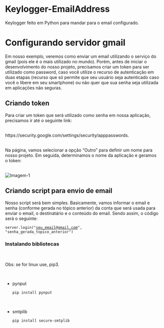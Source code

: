 # Keylogger-EmailAddress
 Keylogger feito em Python para mandar para o email configurado. <br>
<h1>Configurando servidor gmail</h1>
<p>Em nosso exemplo, veremos como enviar um email utilizando o serviço do gmail (pois ele é o mais utilizado no mundo). Porém, antes de iniciar o desenvolvimento do nosso projeto, precisamos criar um token para ser utilizado como password, caso você utilize o recurso de autenticação em duas etapas (recurso que só permite que seu usuário seja autenticado caso você o libere em seu smartphone) ou não quer que sua senha seja utilizada em aplicações não seguras.</p>

<h2>Criando token</h2>
<p>Para criar um token que será utilizado como senha em nossa aplicação, precisamos ir até o seguinte link:</p><br>
https://security.google.com/settings/security/apppasswords.<br><br>

<p>Na página, vamos selecionar a opção “Outro” para definir um nome para nosso projeto. Em seguida, determinamos o nome da aplicação e geramos o token:</p><br>
<img src="https://dkrn4sk0rn31v.cloudfront.net/2019/07/17105826/image-20190717104049935.png" alt="Imagem-1">

<h2>Criando script para envio de email</h2>
<p>Nosso script será bem simples. Basicamente, vamos informar o email e senha (conforme gerada no tópico anterior) da conta que será usada para enviar o email, o destinatário e o conteúdo do email. Sendo assim, o código será o seguinte:</p>

<code>server.login("seu_email@gmail.com", "senha_gerada_topico_anterior")</code><br>

<h3>Instalando bibliotecas</h3><br>
<p>Obs: se for linux use, pip3.</p><br>

* pynput
  ```sh
  pip install pynput
  ```
<br>

* smtplib
  ```sh
  pip install secure-smtplib
  ```
